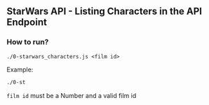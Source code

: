 ## StarWars API - Listing Characters in the API Endpoint

### How to run?

```cmd(shell)
./0-starwars_characters.js <film id>
```

Example:

```cmd
./0-st
```

`film id` must be a Number and a valid film id
